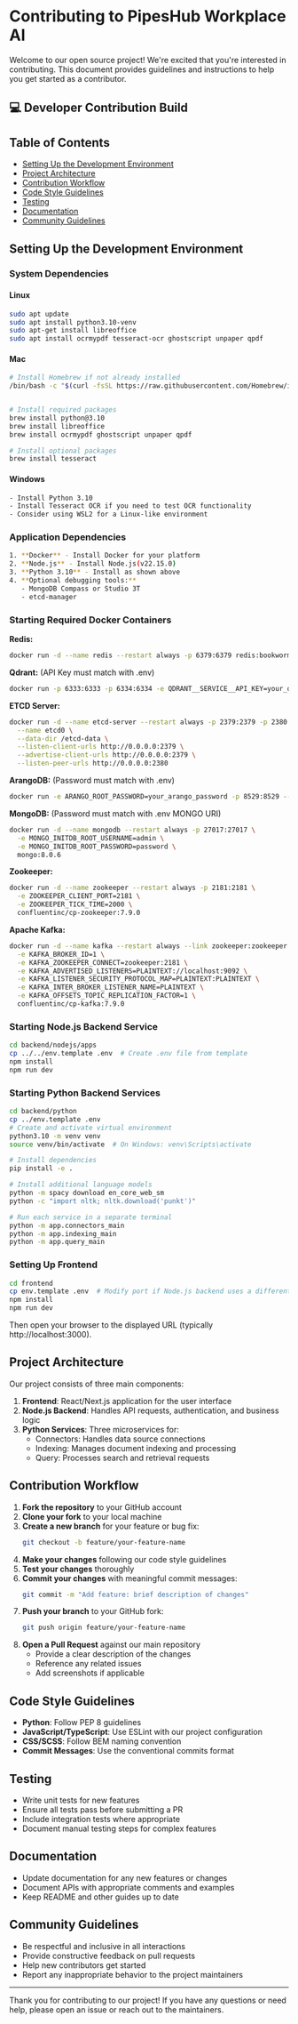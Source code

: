 # Contributing to PipesHub Workplace AI 

Welcome to our open source project! We're excited that you're interested in contributing. This document provides guidelines and instructions to help you get started as a contributor.

## 💻 Developer Contribution Build

## Table of Contents
- [Setting Up the Development Environment](#setting-up-the-development-environment)
- [Project Architecture](#project-architecture)
- [Contribution Workflow](#contribution-workflow)
- [Code Style Guidelines](#code-style-guidelines)
- [Testing](#testing)
- [Documentation](#documentation)
- [Community Guidelines](#community-guidelines)

## Setting Up the Development Environment

### System Dependencies

#### Linux
```bash
sudo apt update
sudo apt install python3.10-venv
sudo apt-get install libreoffice
sudo apt install ocrmypdf tesseract-ocr ghostscript unpaper qpdf
```

#### Mac
```bash
# Install Homebrew if not already installed
/bin/bash -c "$(curl -fsSL https://raw.githubusercontent.com/Homebrew/install/HEAD/install.sh)"


# Install required packages
brew install python@3.10
brew install libreoffice
brew install ocrmypdf ghostscript unpaper qpdf

# Install optional packages
brew install tesseract
```

#### Windows
```bash
- Install Python 3.10
- Install Tesseract OCR if you need to test OCR functionality
- Consider using WSL2 for a Linux-like environment
```

### Application Dependencies
```bash
1. **Docker** - Install Docker for your platform
2. **Node.js** - Install Node.js(v22.15.0)
3. **Python 3.10** - Install as shown above
4. **Optional debugging tools:**
   - MongoDB Compass or Studio 3T
   - etcd-manager
```

### Starting Required Docker Containers

**Redis:**
```bash
docker run -d --name redis --restart always -p 6379:6379 redis:bookworm
```

**Qdrant:** (API Key must match with .env)
```bash
docker run -p 6333:6333 -p 6334:6334 -e QDRANT__SERVICE__API_KEY=your_qdrant_api_key qdrant/qdrant:v1.13.6
```

**ETCD Server:**
```bash
docker run -d --name etcd-server --restart always -p 2379:2379 -p 2380:2380 quay.io/coreos/etcd:v3.5.17 /usr/local/bin/etcd \
  --name etcd0 \
  --data-dir /etcd-data \
  --listen-client-urls http://0.0.0.0:2379 \
  --advertise-client-urls http://0.0.0.0:2379 \
  --listen-peer-urls http://0.0.0.0:2380
```

**ArangoDB:** (Password must match with .env)
```bash
docker run -e ARANGO_ROOT_PASSWORD=your_arango_password -p 8529:8529 --name arango --restart always -d arangodb:3.12.4
```

**MongoDB:** (Password must match with .env MONGO URI)
```bash
docker run -d --name mongodb --restart always -p 27017:27017 \
  -e MONGO_INITDB_ROOT_USERNAME=admin \
  -e MONGO_INITDB_ROOT_PASSWORD=password \
  mongo:8.0.6
```

**Zookeeper:**
```bash
docker run -d --name zookeeper --restart always -p 2181:2181 \
  -e ZOOKEEPER_CLIENT_PORT=2181 \
  -e ZOOKEEPER_TICK_TIME=2000 \
  confluentinc/cp-zookeeper:7.9.0
```

**Apache Kafka:**
```bash
docker run -d --name kafka --restart always --link zookeeper:zookeeper -p 9092:9092 \
  -e KAFKA_BROKER_ID=1 \
  -e KAFKA_ZOOKEEPER_CONNECT=zookeeper:2181 \
  -e KAFKA_ADVERTISED_LISTENERS=PLAINTEXT://localhost:9092 \
  -e KAFKA_LISTENER_SECURITY_PROTOCOL_MAP=PLAINTEXT:PLAINTEXT \
  -e KAFKA_INTER_BROKER_LISTENER_NAME=PLAINTEXT \
  -e KAFKA_OFFSETS_TOPIC_REPLICATION_FACTOR=1 \
  confluentinc/cp-kafka:7.9.0
```

### Starting Node.js Backend Service
```bash
cd backend/nodejs/apps
cp ../../env.template .env  # Create .env file from template
npm install
npm run dev
```

### Starting Python Backend Services
```bash
cd backend/python
cp ../env.template .env
# Create and activate virtual environment
python3.10 -m venv venv
source venv/bin/activate  # On Windows: venv\Scripts\activate

# Install dependencies
pip install -e .

# Install additional language models
python -m spacy download en_core_web_sm
python -c "import nltk; nltk.download('punkt')"

# Run each service in a separate terminal
python -m app.connectors_main
python -m app.indexing_main
python -m app.query_main
```

### Setting Up Frontend
```bash
cd frontend
cp env.template .env  # Modify port if Node.js backend uses a different one
npm install
npm run dev
```

Then open your browser to the displayed URL (typically http://localhost:3000).

## Project Architecture

Our project consists of three main components:

1. **Frontend**: React/Next.js application for the user interface
2. **Node.js Backend**: Handles API requests, authentication, and business logic
3. **Python Services**: Three microservices for:
   - Connectors: Handles data source connections
   - Indexing: Manages document indexing and processing
   - Query: Processes search and retrieval requests

## Contribution Workflow

1. **Fork the repository** to your GitHub account
2. **Clone your fork** to your local machine
3. **Create a new branch** for your feature or bug fix:
   ```bash
   git checkout -b feature/your-feature-name
   ```
4. **Make your changes** following our code style guidelines
5. **Test your changes** thoroughly
6. **Commit your changes** with meaningful commit messages:
   ```bash
   git commit -m "Add feature: brief description of changes"
   ```
7. **Push your branch** to your GitHub fork:
   ```bash
   git push origin feature/your-feature-name
   ```
8. **Open a Pull Request** against our main repository
   - Provide a clear description of the changes
   - Reference any related issues
   - Add screenshots if applicable

## Code Style Guidelines

- **Python**: Follow PEP 8 guidelines
- **JavaScript/TypeScript**: Use ESLint with our project configuration
- **CSS/SCSS**: Follow BEM naming convention
- **Commit Messages**: Use the conventional commits format

## Testing

- Write unit tests for new features
- Ensure all tests pass before submitting a PR
- Include integration tests where appropriate
- Document manual testing steps for complex features

## Documentation

- Update documentation for any new features or changes
- Document APIs with appropriate comments and examples
- Keep README and other guides up to date

## Community Guidelines

- Be respectful and inclusive in all interactions
- Provide constructive feedback on pull requests
- Help new contributors get started
- Report any inappropriate behavior to the project maintainers

---

Thank you for contributing to our project! If you have any questions or need help, please open an issue or reach out to the maintainers.
